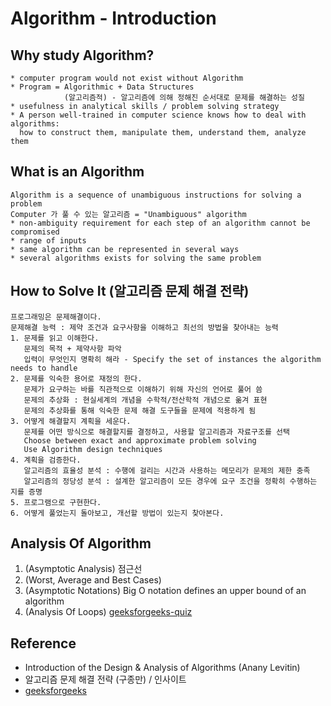 # Algorithm - Introduction

## Why study Algorithm?
```shell
* computer program would not exist without Algorithm
* Program = Algorithmic + Data Structures
            (알고리즘적) - 알고리즘에 의해 정해진 순서대로 문제를 해결하는 성질
* usefulness in analytical skills / problem solving strategy
* A person well-trained in computer science knows how to deal with algorithms:
  how to construct them, manipulate them, understand them, analyze them
```

## What is an Algorithm
```shell
Algorithm is a sequence of unambiguous instructions for solving a problem
Computer 가 풀 수 있는 알고리즘 = "Unambiguous" algorithm
* non-ambiguity requirement for each step of an algorithm cannot be compromised
* range of inputs
* same algorithm can be represented in several ways
* several algorithms exists for solving the same problem
```

## How to Solve It (알고리즘 문제 해결 전략)
``` shell
프로그래밍은 문제해결이다.
문제해결 능력 : 제약 조건과 요구사항을 이해하고 최선의 방법을 찾아내는 능력
1. 문제를 읽고 이해한다.
   문제의 목적 + 제약사항 파악
   입력이 무엇인지 명확히 해라 - Specify the set of instances the algorithm needs to handle
2. 문제를 익숙한 용어로 재정의 한다.
   문제가 요구하는 바를 직관적으로 이해하기 위해 자신의 언어로 풀어 씀 
   문제의 추상화 : 현실세계의 개념을 수학적/전산학적 개념으로 옮겨 표현
   문제의 추상화를 통해 익숙한 문제 해결 도구들을 문제에 적용하게 됨
3. 어떻게 해결할지 계획을 세운다.
   문제를 어떤 방식으로 해결할지를 결정하고, 사용할 알고리즘과 자료구조를 선택
   Choose between exact and approximate problem solving
   Use Algorithm design techniques
4. 계획을 검증한다.
   알고리즘의 효율성 분석 : 수행에 걸리는 시간과 사용하는 메모리가 문제의 제한 충족
   알고리즘의 정당성 분석 : 설계한 알고리즘이 모든 경우에 요구 조건을 정확히 수행하는 지를 증명
5. 프로그램으로 구현한다.
6. 어떻게 풀었는지 돌아보고, 개선할 방법이 있는지 찾아본다.
```

## Analysis Of Algorithm
1. (Asymptotic Analysis) 점근선
2. (Worst, Average and Best Cases)
3. (Asymptotic Notations)
   Big O notation defines an upper bound of an algorithm
4. (Analysis Of Loops)
   [geeksforgeeks-quiz](http://quiz.geeksforgeeks.org/algorithms/analysis-of-algorithms/)

## Reference
* Introduction of the Design & Analysis of Algorithms (Anany Levitin)
* 알고리즘 문제 해결 전략 (구종만) / 인사이트
* [geeksforgeeks](http://www.geeksforgeeks.org/fundamentals-of-algorithms/)